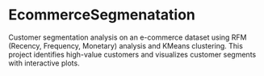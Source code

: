 # EcommerceSegmenatation
Customer segmentation analysis on an e-commerce dataset using RFM (Recency, Frequency, Monetary) analysis and KMeans clustering. This project identifies high-value customers and visualizes customer segments with interactive plots.
